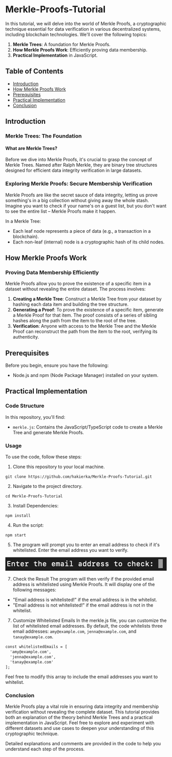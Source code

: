 # Merkle-Proofs-Tutorial
In this tutorial, we will delve into the world of Merkle Proofs, a cryptographic technique essential for data verification in various decentralized systems, including blockchain technologies. We'll cover the following topics:
1. **Merkle Trees**: A foundation for Merkle Proofs.
2. **How Merkle Proofs Work**: Efficiently proving data membership.
3. **Practical Implementation** in JavaScript.
## Table of Contents

- [Introduction](#introduction)
- [How Merkle Proofs Work](#how-merkle-proofs-work)
- [Prerequisites](#prerequisites)
- [Practical Implementation](#practical-implementation)
- [Conclusion](#conclusion)

## Introduction
### Merkle Trees: The Foundation
#### What are Merkle Trees?
Before we dive into Merkle Proofs, it's crucial to grasp the concept of Merkle Trees. Named after Ralph Merkle, they are binary tree structures designed for efficient data integrity verification in large datasets.
### Exploring Merkle Proofs: Secure Membership Verification
Merkle Proofs are like the secret sauce of data integrity, letting us prove something's in a big collection without giving away the whole stash. Imagine you want to check if your name's on a guest list, but you don't want to see the entire list – Merkle Proofs make it happen.

In a Merkle Tree:

- Each leaf node represents a piece of data (e.g., a transaction in a blockchain).
- Each non-leaf (internal) node is a cryptographic hash of its child nodes.
  
## How Merkle Proofs Work

### Proving Data Membership Efficiently

Merkle Proofs allow you to prove the existence of a specific item in a dataset without revealing the entire dataset. The process involves:

1. **Creating a Merkle Tree**: Construct a Merkle Tree from your dataset by hashing each data item and building the tree structure.
2. **Generating a Proof**: To prove the existence of a specific item, generate a Merkle Proof for that item. The proof consists of a series of sibling hashes along the path from the item to the root of the tree.
3. **Verification**: Anyone with access to the Merkle Tree and the Merkle Proof can reconstruct the path from the item to the root, verifying its authenticity.

## Prerequisites

Before you begin, ensure you have the following:

- Node.js and npm (Node Package Manager) installed on your system.

## Practical Implementation

### Code Structure

In this repository, you'll find:
- `merkle.js`: Contains the JavaScript/TypeScript code to create a Merkle Tree and generate Merkle Proofs.

### Usage

To use the code, follow these steps:

1. Clone this repository to your local machine.
```
git clone https://github.com/hakierka/Merkle-Proofs-Tutorial.git
```
2. Navigate to the project directory.
```
cd Merkle-Proofs-Tutorial
```
3. Install Dependencies:
```
npm install
```

4. Run the script:
```
npm start
```
5. The program will prompt you to enter an email address to check if it's whitelisted.
Enter the email address you want to verify.

![Enter Image](image/enter.jpg)


7. Check the Result
The program will then verify if the provided email address is whitelisted using Merkle Proofs. It will display one of the following messages:

- "Email address is whitelisted!" if the email address is in the whitelist.
- "Email address is not whitelisted!" if the email address is not in the whitelist.

7. Customize Whitelisted Emails
In the merkle.js file, you can customize the list of whitelisted email addresses. By default, the code whitelists three email addresses: `amy@example.com`, `jenna@example.com`, and `tanay@example.com`.
```
const whitelistedEmails = [
  'amy@example.com',
  'jenna@example.com',
  'tanay@example.com'
];
```
Feel free to modify this array to include the email addresses you want to whitelist.



### Conclusion
Merkle Proofs play a vital role in ensuring data integrity and membership verification without revealing the complete dataset. This tutorial provides both an explanation of the theory behind Merkle Trees and a practical implementation in JavaScript. Feel free to explore and experiment with different datasets and use cases to deepen your understanding of this cryptographic technique.

Detailed explanations and comments are provided in the code to help you understand each step of the process.

